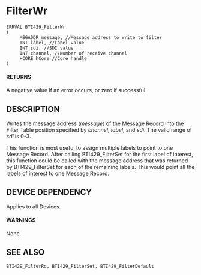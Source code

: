 # **FilterWr**

```
ERRVAL BTI429_FilterWr
(
     MSGADDR message, //Message address to write to filter
     INT label, //Label value
     INT sdi, //SDI value
     INT channel, //Number of receive channel
     HCORE hCore //Core handle
)
```
#### **RETURNS**

A negative value if an error occurs, or zero if successful.

## **DESCRIPTION**

Writes the message address (*message*) of the Message Record into the Filter Table position specified by *channel*, *label*, and *sdi*. The valid range of *sdi* is 0-3.

This function is most useful to assign multiple labels to point to one Message Record. After calling BTI429\_FilterSet for the first label of interest, this function could be called with the message address that was returned by BTI429\_FilterSet for each of the remaining labels. This would point all the labels of interest to one Message Record.

## **DEVICE DEPENDENCY**

Applies to all Devices.

#### **WARNINGS**

None.

## **SEE ALSO**

```
BTI429_FilterRd, BTI429_FilterSet, BTI429_FilterDefault
```